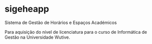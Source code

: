 # sigeheapp
Sistema de Gestão de Horários e Espaços Académicos

Para aquisição do nível de licenciatura para o curso de Informática de Gestão na Universidade Wutive.
